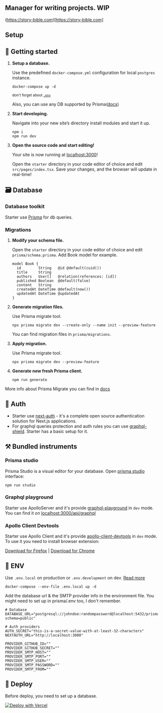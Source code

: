 ## Manager for writing projects. WIP

(https://story-bible.com)[https://story-bible.com]

## Setup

## 🚀 Getting started

1.  **Setup a database.**

    Use the predefined `docker-compose.yml` configuration for local `postgres` instance.

    ```shell
    docker-compose up -d
    ```

    <sub>don't forget about [`.env`](#-env)</sub>

    Also, you can use any DB supported by Prisma([docs](https://www.prisma.io/docs/reference/tools-and-interfaces/prisma-schema/data-sources/))

1.  **Start developing.**

    Navigate into your new site’s directory install modules and start it up.

    ```shell
    npm i
    npm run dev
    ```

1.  **Open the source code and start editing!**

    Your site is now running at [localhost:3000](http://localhost:3000)!

    Open the `starter` directory in your code editor of choice and edit `src/pages/index.tsx`. Save your changes, and the browser will update in real-time!

## 🗃️ Database

### Database toolkit

Starter use [Prisma](https://www.prisma.io/docs/) for db queries.

### Migrations

1.  **Modify your schema file.**

    Open the `starter` directory in your code editor of choice and edit `prisma/schema.prisma`. Add Book model for example.

    ```prisma
    model Book {
      id        String   @id @default(cuid())
      title     String
      authors   User[]   @relation(references: [id])
      published Boolean  @default(false)
      content   String
      createdAt DateTime @default(now())
      updatedAt DateTime @updatedAt
    }
    ```

1.  **Generate migration files.**

    Use Prisma migrate tool.

    ```shell
    npx prisma migrate dev --create-only --name init --preview-feature
    ```

    You can find migration files in `prisma/migrations`.

1.  **Apply migration.**

    Use Prisma migrate tool.

    ```shell
    npx prisma migrate dev --preview-feature
    ```

1.  **Generate new fresh Prisma client.**

    ```shell
    npm run generate
    ```

More info about Prisma Migrate you can find in [docs](https://www.prisma.io/docs/reference/tools-and-interfaces/prisma-migrate)

## 🧐 Auth

- Starter use [next-auth](https://github.com/nextauthjs/next-auth) - it's a complete open source authentication solution for Next.js applications.
- For graphql queries protection and auth rules you can use [graphql-shield](https://github.com/maticzav/graphql-shield). Starter has a basic setup for it.

## ⚒️ Bundled instruments

### Prisma studio

Prisma Studio is a visual editor for your database.
Open [prisma studio](https://www.prisma.io/docs/reference/tools-and-interfaces/prisma-studio) interface:

```
npm run studio
```

### Graphql playground

Starter use ApolloServer and it's provide [graphql-playground](https://github.com/graphql/graphql-playground) in `dev` mode.
You can find it on [localhost:3000/api/graphql](http://localhost:3000/api/graphql)

### Apollo Client Devtools

Starter use Apollo Client and it's provide [apollo-client-devtools](https://github.com/apollographql/apollo-client-devtools) in `dev` mode.
To use it you need to install browser extension:

[Download for Firefox](https://addons.mozilla.org/firefox/addon/apollo-developer-tools/) | [Download for Chrome](https://chrome.google.com/webstore/detail/apollo-client-developer-t/jdkknkkbebbapilgoeccciglkfbmbnfm)

## 📜 ENV

Use `.env.local` on production or `.env.development` on dev. [Read more](https://nextjs.org/docs/basic-features/environment-variables)

```
docker-compose --env-file .env.local up -d
```

Add the database url & the SMTP provider info in the environment file. You might need to set up in prisma/.env too, I don't remember.

```
# Database
DATABASE_URL="postgresql://johndoe:randompassword@localhost:5432/prisma?schema=public"

# Auth providers
AUTH_SECRET="this-is-a-secret-value-with-at-least-32-characters"
NEXTAUTH_URL="http://localhost:3000"

PROVIDER_GITHUB_ID=""
PROVIDER_GITHUB_SECRET=""
PROVIDER_SMTP_HOST=""
PROVIDER_SMTP_PORT=""
PROVIDER_SMTP_USER=""
PROVIDER_SMTP_PASSWORD=""
PROVIDER_SMTP_FROM=""
```

## 💫 Deploy

Before deploy, you need to set up a database.

[![Deploy with Vercel](https://vercel.com/button)](https://vercel.com/import/project?template=https://github.com/wangel13/prisma-next-auth-graphql-starter)
